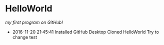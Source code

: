 # HelloWorld
*my first program on GitHub!*

- 2016-11-20 21:45:41
Installed GitHub Desktop
Cloned HelloWorld
Try to change
test